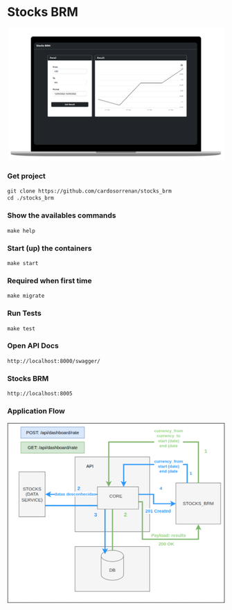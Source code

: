 # Stocks BRM

<p align="center">
  <img width="500" src="./readme/screen.png">
</p>

### Get project
```
git clone https://github.com/cardosorrenan/stocks_brm
cd ./stocks_brm
```

### Show the availables commands
```
make help
```

### Start (up) the containers
```
make start
```

### Required when first time
```
make migrate
```

### Run Tests
```
make test
```

### Open API Docs
```
http://localhost:8000/swagger/
```

### Stocks BRM
```
http://localhost:8005
```

### Application Flow

<p align="center">
  <img width="700" src="./readme/flow.png">
</p>